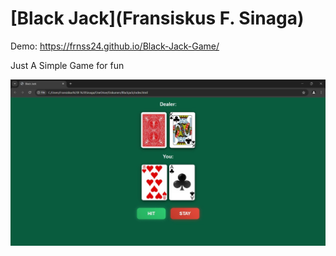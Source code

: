 # [Black Jack](Fransiskus F. Sinaga)
  Demo: https://frnss24.github.io/Black-Jack-Game/

  Just A Simple Game for fun
  
![black-jack-preview](Gameplay.png)
